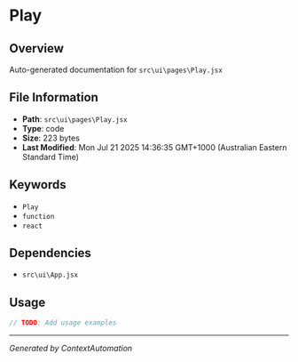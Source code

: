 # Play

## Overview
Auto-generated documentation for `src\ui\pages\Play.jsx`

## File Information
- **Path**: `src\ui\pages\Play.jsx`
- **Type**: code
- **Size**: 223 bytes
- **Last Modified**: Mon Jul 21 2025 14:36:35 GMT+1000 (Australian Eastern Standard Time)

## Keywords
- `Play`
- `function`
- `react`

## Dependencies
- `src\ui\App.jsx`

## Usage
```javascript
// TODO: Add usage examples
```

---
*Generated by ContextAutomation*
